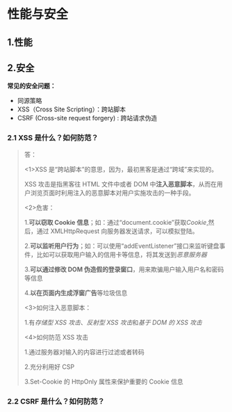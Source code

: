 # 性能与安全

## 1.性能

## 2.安全

**常见的安全问题：**

- 同源策略
- XSS（Cross Site Scripting）：跨站脚本
- CSRF (Cross-site request forgery) : 跨站请求伪造

### 2.1 XSS 是什么？如何防范？

> 答：
>
> <1>XSS 是“跨站脚本”的意思，因为，最初黑客是通过“跨域”来实现的。
>
> XSS 攻击是指黑客往 HTML 文件中或者 DOM 中**注入恶意脚本**，从而在用户浏览页面时利用注入的恶意脚本对用户实施攻击的一种手段。
>
> <2>危害：
>
> 1.**可以窃取 Cookie 信息**；如：通过“document.cookie”获取*Cookie*,然后，通过 XMLHttpRequest 向服务器发送请求，可以模拟登陆。
>
> 2.**可以监听用户行为**；如：可以使用“addEventListener”接口来监听键盘事件，比如可以获取用户输入的信用卡等信息，将其发送到*恶意服务器*
>
> 3.**可以通过修改 DOM 伪造假的登录窗口**，用来欺骗用户输入用户名和密码等信息
>
> 4.**以在页面内生成浮窗广告**等垃圾信息
>
> <3>如何注入恶意脚本：
>
> 1.有*存储型 XSS 攻击*、*反射型 XSS 攻击*和*基于 DOM 的 XSS 攻击*
>
> <4>如何防范 XSS 攻击
>
> 1.通过服务器对输入的内容进行过滤或者转码
>
> 2.充分利用好 CSP
>
> 3.Set-Cookie 的 HttpOnly 属性来保护重要的 Cookie 信息

### 2.2 CSRF 是什么？如何防范？

>
